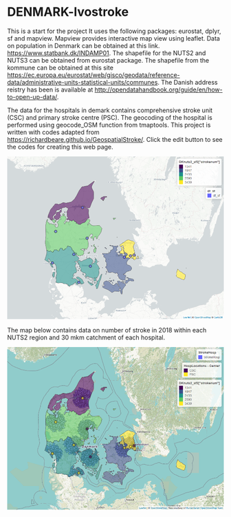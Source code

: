# DENMARK-lvostroke
This is a start for the project
It uses the following packages: eurostat, dplyr, sf and mapview. Mapview provides interactive map view using leaflet. Data on population in Denmark can be obtained at this link. https://www.statbank.dk/INDAMP01. The shapefile for the NUTS2 and NUTS3 can be obtained from eurostat package. The shapefile from the kommune can be obtained at this site https://ec.europa.eu/eurostat/web/gisco/geodata/reference-data/administrative-units-statistical-units/communes. The Danish address reistry has been is available at http://opendatahandbook.org/guide/en/how-to-open-up-data/.

The data for the hospitals in demark contains comprehensive stroke unit (CSC) and primary stroke centre (PSC). The geocoding of the hospital is performed using geocode_OSM function from tmaptools. This project is written with codes adapted from https://richardbeare.github.io/GeospatialStroke/. Click the edit button to see the codes for creating this web page. 


[![denmark hospital](./denmark_stroke_nuts2.png)](./denmark_stroke_nuts2.html)

The map below contains data on number of stroke in 2018 within each NUTS2 region and 30 mkm catchment of each hospital.

[![denmark stroke hospital](./denmark_stroke_nuts2_catchment.png)](./denmark_stroke_nuts2_catchment.html)


